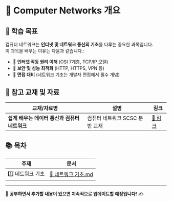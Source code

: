 # 📂 Computer Networks 개요

## 📌 학습 목표

컴퓨터 네트워크는 **인터넷 및 네트워크 통신의 기초**를 다루는 중요한 과목입니다.  
이 과목을 배우는 이유는 다음과 같습니다.:

- 🔹 **인터넷 작동 원리 이해** (OSI 7계층, TCP/IP 모델)
- 🔹 **보안 및 성능 최적화** (HTTP, HTTPS, VPN 등)
- 🔹 **면접 대비** (네트워크 기초는 개발자 면접에서 필수 개념)

## 📖 참고 교재 및 자료

| 교재/자료명                                   | 설명                           | 링크                                                                                 |
| --------------------------------------------- | ------------------------------ | ------------------------------------------------------------------------------------ |
| **쉽게 배우는 데이터 통신과 컴퓨터 네트워크** | 컴퓨터 네트워크 SCSC 분반 교재 | [🔗 링크](https://www.aladin.co.kr/shop/wproduct.aspx?ItemId=297253517&start=slayer) |

## 📚 목차

| 주제             | 문서                                    |
| ---------------- | --------------------------------------- |
| 1️⃣ 네트워크 기초 | [📄 네트워크 기초.md](네트워크_기초.md) |

---

📌 **공부하면서 추가할 내용이 있으면 지속적으로 업데이트할 예정입니다!** ✍️
